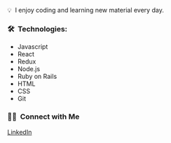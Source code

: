 <!-- ## 👋 &nbsp;Hey there! I'm Alisher Podavonov -->

💡 &nbsp;I enjoy coding and learning new material every day.

### 🛠 &nbsp;Technologies:

- Javascript
- React 
- Redux 
- Node.js
- Ruby on Rails 
- HTML 
- CSS 
- Git 

### 🤝🏻 &nbsp;Connect with Me

<p>
<a href="https://www.linkedin.com/in/alisher-podavonov-80b85a23b/">LinkedIn</a>
</p>
